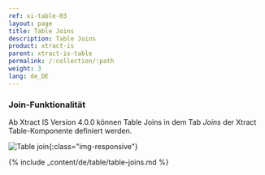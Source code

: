 ```yaml
---
ref: xi-table-03
layout: page
title: Table Joins
description: Table Joins
product: xtract-is
parent: xtract-is-table
permalink: /:collection/:path
weight: 3
lang: de_DE
---
```


### Join-Funktionalität

Ab Xtract IS Version 4.0.0 können Table Joins in dem Tab *Joins* der Xtract Table-Komponente definiert werden.

![Table join ](/img/content/table-join-tab.png){:class="img-responsive"}

{% include _content/de/table/table-joins.md  %}
